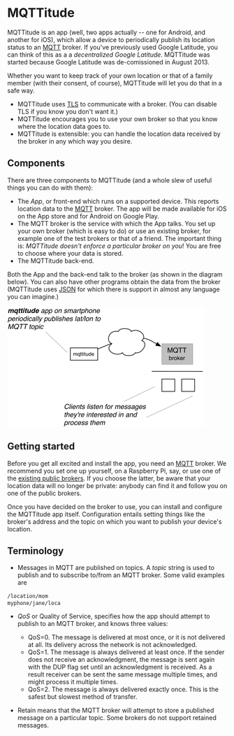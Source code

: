 # MQTTitude

MQTTitude is an app (well, two apps actually -- one for Android, and another for iOS),
which allow a device to periodically publish its location status to an [MQTT]
broker. If you've previously used Google Latitude, you can think of this as a a
_decentralized Google Latitude_. MQTTitude was started because Google Latitude
was de-comissioned in August 2013.

Whether you want to keep track of your own location or that of a family member (with
their consent, of course), MQTTitude will let you do that in a safe way.

* MQTTitude uses [TLS] to communicate with a broker. (You can disable TLS if you
  know you don't want it.)
* MQTTitude encourages you to use your own broker so that you know where the
  location data goes to.
* MQTTitude is extensible: you can handle the location data received by the
  broker in any which way you desire.

## Components

There are three components to MQTTitude (and a whole slew of useful things you can do
with them):

* The _App_, or front-end which runs on a supported device. This reports location
  data to the [MQTT] broker. The app will be made available for iOS on the App store and for
  Android on Google Play.
* The MQTT broker is the service with which the App talks. You set up your own
  broker (which is easy to do) or use an existing broker, for example one of the
  test brokers or that of a friend. The important thing is: _MQTTitude doesn't enforce
  a particular broker on you_! You are free to choose where your data is stored.
* The MQTTitude back-end.

Both the App and the back-end talk to the broker (as shown in the diagram below).
You can also have other programs obtain the data from the broker (MQTTitude
uses [JSON] for which there is support in almost any language you can imagine.)

 ![Architecture](mqttitude.png)

## Getting started

Before you get all excited and install the app, you need an [MQTT] broker. We
recommend you set one up yourself, on a Raspberry Pi, say, or use one of the [existing
public brokers][publicbroker]. If you choose the latter, be aware that your
location data will no longer be private: anybody can find it and follow you on
one of the public brokers.

Once you have decided on the broker to use, you can install and configure the
MQTTitude app itself. Configuration entails setting things like the broker's
address and the topic on which you want to publish your device's location.

## Terminology

* Messages in MQTT are published on topics. A _topic_ string is used to publish
  and to subscribe to/from an MQTT broker. 
  Some valid examples are
```
/location/mom
myphone/jane/loca
```

* _QoS_ or Quality of Service, specifies how the app should attempt to publish
  to an MQTT broker, and knows three values:

    * QoS=0. The message is delivered at most once, or it is not delivered at all. Its delivery across the network is not acknowledged.
    * QoS=1. The message is always delivered at least once. If the sender does not receive an acknowledgment, the message is sent again with the DUP flag set until an acknowledgment is received. As a result receiver can be sent the same message multiple times, and might process it multiple times.
    * QoS=2. The message is always delivered exactly once. This is the safest but slowest method of transfer.

* Retain means that the MQTT broker will attempt to store a published message
  on a particular topic. Some brokers do not support retained messages.



  [MQTT]: http://mqtt.org
  [JSON]: http://json.org
  [TLS]: http://en.wikipedia.org/wiki/Transport_Layer_Security
  [publicbroker]: http://mqtt.org/wiki/doku.php/public_brokers
